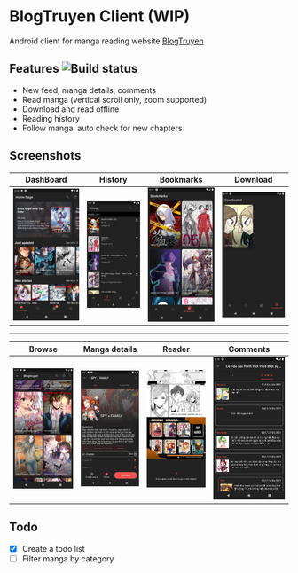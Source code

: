 # BlogTruyen Client (WIP)

Android client for manga reading website [BlogTruyen](https://blogtruyen.vn/)

## Features ![Build status](https://github.com/VietAnh14/blogTruyenMobile/actions/workflows/build.yml/badge.svg)
-  New feed, manga details, comments
-  Read manga (vertical scroll only, zoom supported)
-  Download and read offline
-  Reading history
-  Follow manga, auto check for new chapters

## Screenshots
DashBoard    | History        | Bookmarks     | Download
------------ | -------------  | ------------- | -------------
![Dashboard](/screenShots/newDashBoard.png)|![History](/screenShots/history.png)|![Bookmarks](/screenShots/bookmarks.png)| ![Bookmarks](/screenShots/download.png)
--------------------------------------------------------------------------
Browse       | Manga details  | Reader        | Comments 
------------ | -------------  | ------------- | -------------
![Dashboard](/screenShots/browse.png)|![History](/screenShots/newDetails.png)|![Bookmarks](/screenShots/newReader.png)| ![Bookmarks](/screenShots/comments.png)

## Todo
- [x] Create a todo list
- [ ] Filter manga by category
